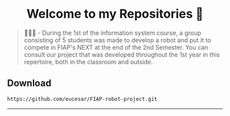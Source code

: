 <h1 align="center">Welcome to my Repositories 🤝</h1>
<p>

</p>

> 🤖👨‍💻 - During the 1st of the information system course, a group consisting of 5 students was made to develop a robot and put it to compete in FIAP's NEXT at the end of the 2nd Semester. You can consult our project that was developed throughout the 1st year in this repertoire, both in the classroom and outside.


## Download

```sh
https://github.com/eucesar/FIAP-robot-project.git
```

***

